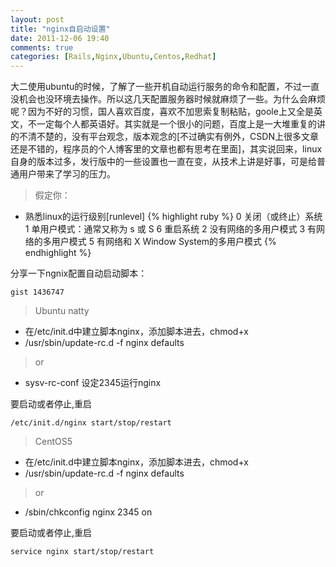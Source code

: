 ```yaml
---
layout: post
title: "nginx自启动设置"
date: 2011-12-06 19:40
comments: true
categories: [Rails,Nginx,Ubuntu,Centos,Redhat]
---
```


大二使用ubuntu的时候，了解了一些开机自动运行服务的命令和配置，不过一直没机会也没环境去操作。所以这几天配置服务器时候就麻烦了一些。为什么会麻烦呢？因为不好的习惯，国人喜欢百度，喜欢不加思索复制粘贴，goole上又全是英文，不一定每个人都英语好。其实就是一个很小的问题，百度上是一大堆重复的讲的不清不楚的，没有平台观念，版本观念的[不过确实有例外，CSDN上很多文章还是不错的，程序员的个人博客里的文章也都有思考在里面]，其实说回来，linux自身的版本过多，发行版中的一些设置也一直在变，从技术上讲是好事，可是给普通用户带来了学习的压力。

 >假定你：

 - 熟悉linux的运行级别[runlevel]
 {% highlight ruby %}
 0	关闭（或终止）系统
 1	单用户模式：通常又称为 s 或 S
 6	重启系统
 2	没有网络的多用户模式
 3	有网络的多用户模式
 5	有网络和 X Window System的多用户模式
 {% endhighlight %}


 分享一下ngnix配置自动启动脚本：

<!-- more -->

` gist 1436747 `



>Ubuntu natty

- 在/etc/init.d中建立脚本nginx，添加脚本进去，chmod+x
- /usr/sbin/update-rc.d -f nginx defaults

>or

- sysv-rc-conf 设定2345运行nginx

要启动或者停止,重启

`/etc/init.d/nginx start/stop/restart`


>CentOS5

- 在/etc/init.d中建立脚本nginx，添加脚本进去，chmod+x
- /usr/sbin/update-rc.d -f nginx defaults

>or

- /sbin/chkconfig nginx 2345 on

要启动或者停止,重启

`service nginx start/stop/restart`











